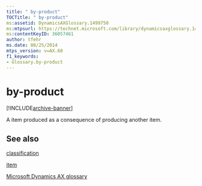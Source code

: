 ```yaml
---
title: " by-product"
TOCTitle: " by-product"
ms:assetid: DynamicsAXGlossary.1499750
ms:mtpsurl: https://technet.microsoft.com/library/dynamicsaxglossary.1499750(v=AX.60)
ms:contentKeyID: 36057461
author: tfehr
ms.date: 08/25/2014
mtps_version: v=AX.60
f1_keywords:
- Glossary.by-product
---
```


# by-product


[!INCLUDE[archive-banner](includes/archive-banner.md)]

A item produced as a consequence of producing another item.

## See also

[classification](classification.md)

[item](item.md)

[Microsoft Dynamics AX glossary](glossary/microsoft-dynamics-ax-glossary.md)

  


